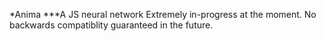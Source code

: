 *Anima
***A JS neural network
Extremely in-progress at the moment.  No backwards compatiblity guaranteed in the future.